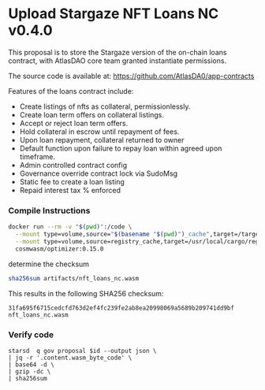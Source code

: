 # Upload Stargaze NFT Loans NC  v0.4.0 

This proposal is to store the Stargaze version of the on-chain loans contract, with AtlasDAO core team granted instantiate permissions.

The source code is available at: https://github.com/AtlasDA0/app-contracts

Features of the loans contract include:
- Create listings of nfts as collateral, permissionlessly.
- Create loan term offers on collateral listings.
- Accept or reject loan term offers.
- Hold collateral in escrow until repayment of fees.
- Upon loan repayment, collateral returned to owner
- Default function upon failure to repay loan within agreed upon timeframe.
- Admin controlled contract config
- Governance override contract lock via SudoMsg
- Static fee to create a loan listing
- Repaid interest tax % enforced

### Compile Instructions
```sh
docker run --rm -v "$(pwd)":/code \
  --mount type=volume,source="$(basename "$(pwd)")_cache",target=/target \
  --mount type=volume,source=registry_cache,target=/usr/local/cargo/registry \
  cosmwasm/optimizer:0.15.0
```
determine the checksum
```sh
sha256sum artifacts/nft_loans_nc.wasm
```
This results in the following SHA256 checksum: 
```
31fa695f6715cedcfd763d2ef4fc239fe2ab8ea20998069a5689b209741dd9bf  nft_loans_nc.wasm
```
### Verify code 
```
starsd  q gov proposal $id --output json \
| jq -r '.content.wasm_byte_code' \
| base64 -d \
| gzip -dc \
| sha256sum
```